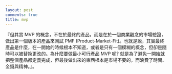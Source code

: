 ```yaml
---
layout: post
comments: true
title: mvp
---
```




『但其實 MVP 的概念，不在於最終的產品，而是在於一個商業觀念的市場驗證，做出第一個版本的產品來測試 PMF (Product-Market-Fit)。也就是說，其實最終產品是什麼，在一開始的時候根本不知道，或者是只有一個模糊的概念，但卻是隨時可以被替換更改的。為什麼要做最小可行產品 MVP 呢? 就是為了避免一開始就把整個產品都定義完成，但最後做出來的東西根本是市場不要的，而浪費了時間、金錢與精神。』。

